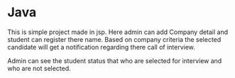 # Java

This is simple project made in jsp. Here admin can add Company detail and student can register there name. Based on company criteria the selected candidate will get a notification regarding there call of interview.

Admin can see the student status that who are selected for interview and who are not selected.
